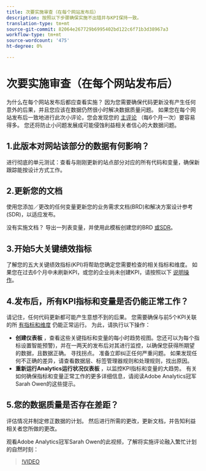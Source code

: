 ```yaml
---
title: 次要实施审查（在每个网站发布后）
description: 按照以下步骤确保实施不出错并与KPI保持一致。
translation-type: tm+mt
source-git-commit: 82064e267729b6995402bd122c6f71b3d38967a3
workflow-type: tm+mt
source-wordcount: '475'
ht-degree: 0%

---
```



# 次要实施审查（在每个网站发布后）

为什么在每个网站发布后都应查看实施？ 因为您需要确保代码更新没有产生任何意外的后果，并且您应该在数据仍然很小时解决数据质量问题。 如果您在每个网站发布后一致地进行此次小评论，您会发现您的 [主评论](/help/implement/review/major-review.md) （每6个月一次）要容易得多。 您还将防止小问题发展成可能侵蚀利益相关者信心的大数据问题。

## 1.此版本对网站该部分的数据有何影响？

进行彻底的单元测试：查看与刚刚更新的站点部分对应的所有代码和变量，确保新跟踪能按设计方式工作。

## 2.更新您的文档

使用您添加／更改的任何变量更新您的业务需求文档(BRD)和解决方案设计参考(SDR)，以适应发布。

没有实施文档？ 导出一列表变量，并使用此模板创建您的BRD [或SDR](https://experienceleague.adobe.com/docs/analytics-learn/tutorials/implementation/implementation-basics/creating-a-business-requirements-document.html?lang=en#implementation)。

## 3.开始5大关键绩效指标

了解您的五大关键绩效指标(KPI)将帮助您确定您需要检查的相关指标和维度。 如果您在过去6个月中未刷新KPI，或您的企业尚未创建KPI，请按照以下 [说明操作](/help/implement/review/define-kpis.md)。

## 4.发布后，所有KPI指标和变量是否仍能正常工作？

请记住，任何代码更新都可能产生意想不到的后果。 您需要确保与前5个KPI关联的所 [有指标和维度](/help/implement/review/define-kpis.md) 仍能正常运行。 为此，请执行以下操作：

* **创建仪表板** ，查看这些关键指标和变量的每小时趋势视图。您还可以为每个指标设置智能预警)，并在一两天的发布后对其进行监控，以确保您获得所期望的数据，且数据正确。 寻找拐点。 准备立即纠正任何严重问题。 如果发现任何不正确的差异，请查看数据层、标签管理器规则和处理规则，找出原因。
* **重新运行Analytics运行状况仪表板** ，以监控KPI指标和变量的大趋势。
有关如何确保指标和变量正常工作的更多详细信息，请阅读Adobe Analytics冠军Sarah Owen的这些提示。

## 5.您的数据质量是否存在差距？

评估情况并制定修正数据的计划。 然后进行所需的更改，更新文档，并告知利益相关者您所做的更改。

观看Adobe Analytics冠军Sarah Owen的此视频，了解将实施评论融入繁忙计划的自然时刻：

>[!VIDEO](https://video.tv.adobe.com/v/328340/?quality=12&learn=on)
